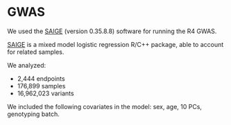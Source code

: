 # GWAS

We used the [SAIGE](https://github.com/weizhouUMICH/SAIGE/releases/tag/0.35.8.8) \(version 0.35.8.8\) software for running the R4 GWAS.

[SAIGE](https://github.com/weizhouUMICH/SAIGE/) is a mixed model logistic regression R/C++ package, able to account for related samples.

We analyzed:

* ​2,444 endpoints
* 176,899 samples
* 16,962,023 variants

We included the following covariates in the model: sex, age, 10 PCs, genotyping batch.

